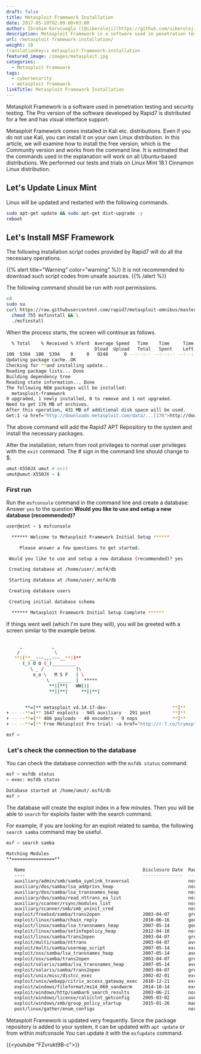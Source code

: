 ```yaml
---
draft: false
title: Metasploit Framework Installation
date: 2017-05-10T02:09:00+03:00
author: İbrahim Korucuoğlu ([@siberoloji](https://github.com/siberoloji))
description: Metasploit Framework is a software used in penetration testing and security testing. 
url: /metasploit-framework-installation/
weight: 10
translationKey:: metasploit-framework-installation
featured_image: /images/metasploit.jpg
categories:
  - Metasploit Framework
tags:
  - cybersecurity
  - metasploit framework
linkTitle: Metasploit Framework Installation
---
```


Metasploit Framework is a software used in penetration testing and security testing. The Pro version of the software developed by Rapid7 is distributed for a fee and has visual interface support.

Metasploit Framework comes installed in Kali etc. distributions. Even if you do not use Kali, you can install it on your own Linux distribution. In this article, we will examine how to install the free version, which is the Community version and works from the command line. It is estimated that the commands used in the explanation will work on all Ubuntu-based distributions. We performed our tests and trials on Linux Mint 18.1 Cinnamon Linux distribution.

## Let's Update Linux Mint

Linux will be updated and restarted with the following commands.

```bash
sudo apt-get update && sudo apt-get dist-upgrade -y
reboot
```

## Let's Install MSF Framework

The following installation script codes provided by Rapid7 will do all the necessary operations.

{{% alert title="Warning" color="warning" %}}
It is not recommended to download such script codes from unsafe sources.
{{% /alert %}}

The following command should be run with root permissions.

```bash
cd
sudo su
curl https://raw.githubusercontent.com/rapid7/metasploit-omnibus/master/config/templates/metasploit-framework-wrappers/msfupdate.erb > msfinstall && \
  chmod 755 msfinstall && \
  ./msfinstall
```

When the process starts, the screen will continue as follows.

```bash
  % Total    % Received % Xferd  Average Speed   Time    Time     Time  Current
                                 Dload  Upload   Total   Spent    Left  Speed
100  5394  100  5394    0     0   9248      0 --:--:-- --:--:-- --:--:--  9252
Updating package cache..OK
Checking for **and installing update..
Reading package lists... Done
Building dependency tree       
Reading state information... Done
The following NEW packages will be installed:
  metasploit-framework
0 upgraded, 1 newly installed, 0 to remove and 1 not upgraded.
Need to get 176 MB of archives.
After this operation, 431 MB of additional disk space will be used.
Get:1 <a href="http://downloads.metasploit.com/data/...[176">http://downloads.metasploit.com/data/...[176</a> MB]

```

The above command will add the Rapid7 APT Repository to the system and install the necessary packages.

After the installation, return from root privileges to normal user privileges with the `exit` command. The # sign in the command line should change to $.

```bash
umut-X550JX umut # exit
umut@umut-X550JX ~ $
```

### First run

Run the `msfconsole` command in the command line and create a database: Answer `yes` to the question **Would you like to use and setup a new database (recommended)?**

```bash
user@mint ~ $ msfconsole

  ****** Welcome to Metasploit Framework Initial Setup ******

     Please answer a few questions to get started.

 Would you like to use and setup a new database (recommended)? yes

 Creating database at /home/user/.msf4/db

 Starting database at /home/user/.msf4/db

 Creating database users

 Creating initial database schema

  ****** Metasploit Framework Initial Setup Complete ******

```

If things went well (which I'm sure they will), you will be greeted with a screen similar to the example below.

```bash
                                                  
     ,           ,
    /             \
   **((**__---,,,---__**))**
      (_) O O (_)_________
         \ _ /            |\
          o_o \   M S F   | \
               \   _____  |  *****
                **||**|   WW|||
                **||**|     **||**|


       **=[** metasploit v4.14.17-dev-                        **]**
+ -- --**=[** 1647 exploits - 945 auxiliary - 291 post        **]**
+ -- --**=[** 486 payloads - 40 encoders - 9 nops             **]**
+ -- --**=[** Free Metasploit Pro trial: <a href="http://r-7.co/trymsp">http://r-7.co/trymsp</a> **]**

msf > 
```

###  Let's check the connection to the database

You can check the database connection with the `msfdb status` command.

```bash
msf > msfdb status
> exec: msfdb status

Database started at /home/umut/.msf4/db
msf > 
```

The database will create the exploit index in a few minutes. Then you will be able to `search` for exploits faster with the search command.

For example, if you are looking for an exploit related to samba, the following `search samba` command may be useful.

```bash
msf > search samba

Matching Modules
**================**

   Name                                            Disclosure Date  Rank       Description
   ----                                            ---------------  ----       -----------
   auxiliary/admin/smb/samba_symlink_traversal                      normal     Samba Symlink Directory Traversal
   auxiliary/dos/samba/lsa_addprivs_heap                            normal     Samba lsa_io_privilege_set Heap Overflow
   auxiliary/dos/samba/lsa_transnames_heap                          normal     Samba lsa_io_trans_names Heap Overflow
   auxiliary/dos/samba/read_nttrans_ea_list                         normal     Samba read_nttrans_ea_list Integer Overflow
   auxiliary/scanner/rsync/modules_list                             normal     List Rsync Modules
   auxiliary/scanner/smb/smb_uninit_cred                            normal     Samba _netr_ServerPasswordSet Uninitialized Credential State
   exploit/freebsd/samba/trans2open                2003-04-07       great      Samba trans2open Overflow (*****BSD x86)
   exploit/linux/samba/chain_reply                 2010-06-16       good       Samba chain_reply Memory Corruption (Linux x86)
   exploit/linux/samba/lsa_transnames_heap         2007-05-14       good       Samba lsa_io_trans_names Heap Overflow
   exploit/linux/samba/setinfopolicy_heap          2012-04-10       normal     Samba SetInformationPolicy AuditEventsInfo Heap Overflow
   exploit/linux/samba/trans2open                  2003-04-07       great      Samba trans2open Overflow (Linux x86)
   exploit/multi/samba/nttrans                     2003-04-07       average    Samba 2.2.2 - 2.2.6 nttrans Buffer Overflow
   exploit/multi/samba/usermap_script              2007-05-14       excellent  Samba "username map script" Command Execution
   exploit/osx/samba/lsa_transnames_heap           2007-05-14       average    Samba lsa_io_trans_names Heap Overflow
   exploit/osx/samba/trans2open                    2003-04-07       great      Samba trans2open Overflow (Mac OS X PPC)
   exploit/solaris/samba/lsa_transnames_heap       2007-05-14       average    Samba lsa_io_trans_names Heap Overflow
   exploit/solaris/samba/trans2open                2003-04-07       great      Samba trans2open Overflow (Solaris SPARC)
   exploit/unix/misc/distcc_exec                   2002-02-01       excellent  DistCC Daemon Command Execution
   exploit/unix/webapp/citrix_access_gateway_exec  2010-12-21       excellent  Citrix Access Gateway Command Execution
   exploit/windows/fileformat/ms14_060_sandworm    2014-10-14       excellent  MS14-060 Microsoft Windows OLE Package Manager Code Execution
   exploit/windows/http/sambar6_search_results     2003-06-21       normal     Sambar 6 Search Results Buffer Overflow
   exploit/windows/license/calicclnt_getconfig     2005-03-02       average    Computer Associates License Client GETCONFIG Overflow
   exploit/windows/smb/group_policy_startup        2015-01-26       manual     Group Policy Script Execution From Shared Resource
   post/linux/gather/enum_configs                                   normal     Linux Gather Configurations

```

Metasploit Framework is updated very frequently. Since the package repository is added to your system, it can be updated with `apt update` or from within msfconsole You can update it with the `msfupdate` command.

{{<youtube "FZvrukt9B-c">}}
